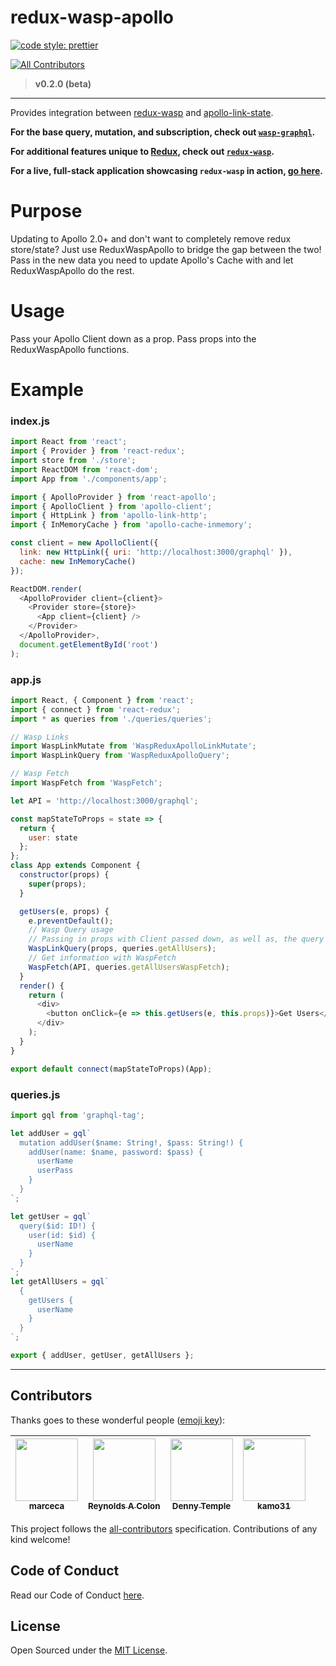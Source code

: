 # redux-wasp-apollo

[![code style: prettier](https://img.shields.io/badge/code_style-prettier-ff69b4.svg?style=flat-square)](https://github.com/prettier/prettier)

[![All Contributors](https://img.shields.io/badge/all_contributors-4-orange.svg?style=flat-square)](#contributors)

> **v0.2.0 (beta)**

---

Provides integration between [redux-wasp](https://github.com/BlackWaspTech/redux-wasp) and [apollo-link-state](https://github.com/apollographql/apollo-link).

**For the base query, mutation, and subscription, check out [`wasp-graphql`](https://github.com/BlackWaspTech/wasp-graphql).**

**For additional features unique to [Redux](https://redux.js.org/), check out [`redux-wasp`](https://github.com/BlackWaspTech/redux-wasp).**

**For a live, full-stack application showcasing `redux-wasp` in action, [go here](https://github.com/BlackWaspTech/the-buzz).**

# Purpose

Updating to Apollo 2.0+ and don't want to completely remove redux store/state? Just use ReduxWaspApollo to bridge the gap between the two! Pass in the new data you need to update Apollo's Cache with and let ReduxWaspApollo do the rest.

# Usage

Pass your Apollo Client down as a prop. Pass props into the ReduxWaspApollo functions.

# Example

### index.js

```js
import React from 'react';
import { Provider } from 'react-redux';
import store from './store';
import ReactDOM from 'react-dom';
import App from './components/app';

import { ApolloProvider } from 'react-apollo';
import { ApolloClient } from 'apollo-client';
import { HttpLink } from 'apollo-link-http';
import { InMemoryCache } from 'apollo-cache-inmemory';

const client = new ApolloClient({
  link: new HttpLink({ uri: 'http://localhost:3000/graphql' }),
  cache: new InMemoryCache()
});

ReactDOM.render(
  <ApolloProvider client={client}>
    <Provider store={store}>
      <App client={client} />
    </Provider>
  </ApolloProvider>,
  document.getElementById('root')
);
```

### app.js

```js
import React, { Component } from 'react';
import { connect } from 'react-redux';
import * as queries from './queries/queries';

// Wasp Links
import WaspLinkMutate from 'WaspReduxApolloLinkMutate';
import WaspLinkQuery from 'WaspReduxApolloQuery';

// Wasp Fetch
import WaspFetch from 'WaspFetch';

let API = 'http://localhost:3000/graphql';

const mapStateToProps = state => {
  return {
    user: state
  };
};
class App extends Component {
  constructor(props) {
    super(props);
  }

  getUsers(e, props) {
    e.preventDefault();
    // Wasp Query usage
    // Passing in props with Client passed down, as well as, the query to be used
    WaspLinkQuery(props, queries.getAllUsers);
    // Get information with WaspFetch
    WaspFetch(API, queries.getAllUsersWaspFetch);
  }
  render() {
    return (
      <div>
        <button onClick={e => this.getUsers(e, this.props)}>Get Users</button>
      </div>
    );
  }
}

export default connect(mapStateToProps)(App);
```

### queries.js

```js
import gql from 'graphql-tag';

let addUser = gql`
  mutation addUser($name: String!, $pass: String!) {
    addUser(name: $name, password: $pass) {
      userName
      userPass
    }
  }
`;

let getUser = gql`
  query($id: ID!) {
    user(id: $id) {
      userName
    }
  }
`;
let getAllUsers = gql`
  {
    getUsers {
      userName
    }
  }
`;

export { addUser, getUser, getAllUsers };
```

---

## Contributors

Thanks goes to these wonderful people ([emoji key](https://github.com/kentcdodds/all-contributors#emoji-key)):

<!-- ALL-CONTRIBUTORS-LIST:START - Do not remove or modify this section -->
<!-- prettier-ignore -->
| [<img src="https://avatars2.githubusercontent.com/u/19240166?v=4" width="100px;"/><br /><sub><b>marceca</b></sub>](https://github.com/marceca)<br /> | [<img src="https://avatars2.githubusercontent.com/u/19364468?v=4" width="100px;"/><br /><sub><b>Reynolds A Colon</b></sub>](http://www.realized-technologies.com)<br /> | [<img src="https://avatars2.githubusercontent.com/u/10323609?v=4" width="100px;"/><br /><sub><b>Denny Temple</b></sub>](https://dentemple.com/)<br /> | [<img src="https://avatars2.githubusercontent.com/u/23730068?v=4" width="100px;"/><br /><sub><b>kamo31</b></sub>](https://github.com/kamo31)<br /> |
| :---: | :---: | :---: | :---: |

<!-- ALL-CONTRIBUTORS-LIST:END -->

This project follows the [all-contributors](https://github.com/kentcdodds/all-contributors) specification. Contributions of any kind welcome!

## Code of Conduct

Read our Code of Conduct [here](CODE-OF-CONDUCT.md).

## License

Open Sourced under the [MIT License](LICENSE).
